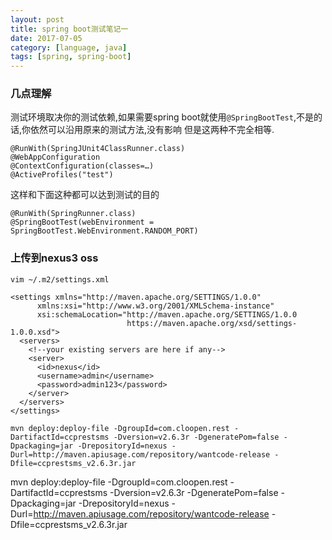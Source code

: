 ```yaml
---
layout: post
title: spring boot测试笔记一
date: 2017-07-05
category: [language, java]
tags: [spring, spring-boot]
---
```




### 几点理解

测试环境取决你的测试依赖,如果需要spring boot就使用`@SpringBootTest`,不是的话,你依然可以沿用原来的测试方法,没有影响
但是这两种不完全相等.


```
@RunWith(SpringJUnit4ClassRunner.class)
@WebAppConfiguration
@ContextConfiguration(classes=…)
@ActiveProfiles("test")
```

这样和下面这种都可以达到测试的目的

```
@RunWith(SpringRunner.class)
@SpringBootTest(webEnvironment = SpringBootTest.WebEnvironment.RANDOM_PORT)
```



### 上传到nexus3 oss

	vim ~/.m2/settings.xml


```
<settings xmlns="http://maven.apache.org/SETTINGS/1.0.0"
      xmlns:xsi="http://www.w3.org/2001/XMLSchema-instance"
      xsi:schemaLocation="http://maven.apache.org/SETTINGS/1.0.0
                          https://maven.apache.org/xsd/settings-1.0.0.xsd">
  <servers>
    <!--your existing servers are here if any-->
    <server>
      <id>nexus</id>
      <username>admin</username>
      <password>admin123</password>
    </server>
  </servers>
</settings>
```


```
mvn deploy:deploy-file -DgroupId=com.cloopen.rest -DartifactId=ccprestsms -Dversion=v2.6.3r -DgeneratePom=false -Dpackaging=jar -DrepositoryId=nexus -Durl=http://maven.apiusage.com/repository/wantcode-release -Dfile=ccprestsms_v2.6.3r.jar
```


mvn deploy:deploy-file -DgroupId=com.cloopen.rest -DartifactId=ccprestsms -Dversion=v2.6.3r -DgeneratePom=false -Dpackaging=jar -DrepositoryId=nexus -Durl=http://maven.apiusage.com/repository/wantcode-release -Dfile=ccprestsms_v2.6.3r.jar
